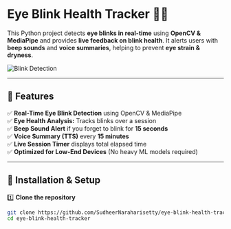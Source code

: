 # Eye Blink Health Tracker 🚀👀

This Python project detects **eye blinks in real-time** using **OpenCV & MediaPipe** and provides **live feedback on blink health**. It alerts users with **beep sounds** and **voice summaries**, helping to prevent **eye strain & dryness**.

![Blink Detection](https://via.placeholder.com/800x400)  

---

## 🔹 Features

✅ **Real-Time Eye Blink Detection** using OpenCV & MediaPipe  
✅ **Eye Health Analysis:** Tracks blinks over a session  
✅ **Beep Sound Alert** if you forget to blink for **15 seconds**  
✅ **Voice Summary (TTS)** every **15 minutes**  
✅ **Live Session Timer** displays total elapsed time  
✅ **Optimized for Low-End Devices** (No heavy ML models required)  

---

## 🔹 Installation & Setup

1️⃣ **Clone the repository**  
```bash
git clone https://github.com/SudheerNaraharisetty/eye-blink-health-tracker.git
cd eye-blink-health-tracker
